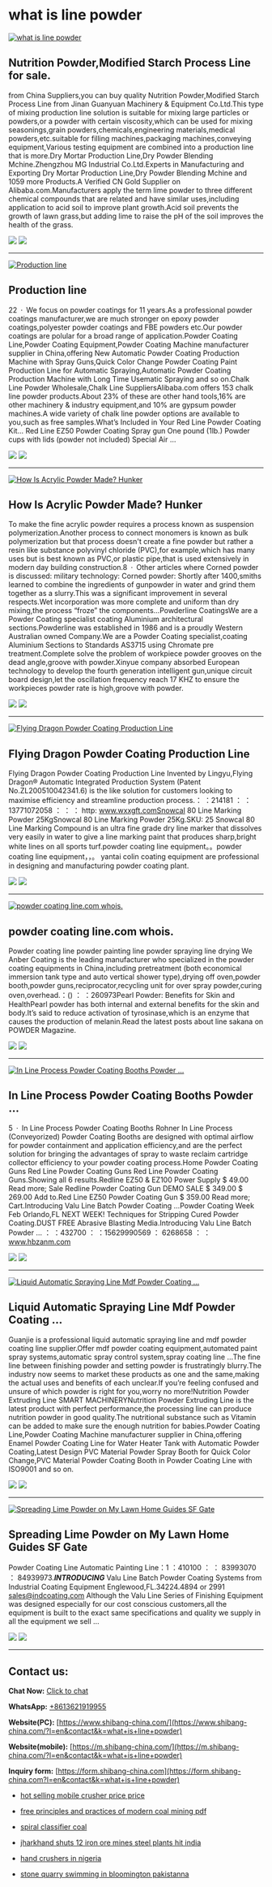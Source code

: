 # what is line powder

<a href="https://swt.shibang-china.com/?l=en&img&k=what+is+line+powder" target="_blank">![what is line powder](http://static.shibang-china.com/all-800x300/370.jpg)</a>

## Nutrition Powder,Modified Starch Process Line for sale.
from China Suppliers,you can buy quality Nutrition Powder,Modified Starch Process Line from Jinan Guanyuan Machinery &amp; Equipment Co.Ltd.This type of mixing production line solution is suitable for mixing large particles or powders,or a powder with certain viscosity,which can be used for mixing seasonings,grain powders,chemicals,engineering materials,medical powders,etc.suitable for filling machines,packaging machines,conveying equipment,Various testing equipment are combined into a production line that is more.Dry Mortar Production Line,Dry Powder Blending Mchine.Zhengzhou MG Industrial Co.Ltd.Experts in Manufacturing and Exporting Dry Mortar Production Line,Dry Powder Blending Mchine and 1059 more Products.A Verified CN Gold Supplier on Alibaba.com.Manufacturers apply the term lime powder to three different chemical compounds that are related and have similar uses,including application to acid soil to improve plant growth.Acid soil prevents the growth of lawn grass,but adding lime to raise the pH of the soil improves the health of the grass.


<a href="https://whatsapp.shibangsoft.com/WhatsApp.php" target="_blank" title="WhatsApp">![](http://static.shibang-china.com/icon/whatsapp.png)</a> <a href="https://swt.shibang-china.com/?l=en&icon&k=what+is+line+powder" target="_blank">![](http://static.shibang-china.com/icon/chat-en.png)</a>

---

<a href="https://swt.shibang-china.com/?l=en&img&k=what+is+line+powder" target="_blank">![Production line](http://static.shibang-china.com/all-800x300/386.jpg)</a>

## Production line
22&ensp;&#0183;&ensp;We focus on powder coatings for 11 years.As a professional powder coatings manufacturer,we are much stronger on epoxy powder coatings,polyester powder coatings and FBE powders etc.Our powder coatings are polular for a broad range of application.Powder Coating Line,Powder Coating Equipment,Powder Coating Machine manufacturer supplier in China,offering New Automatic Powder Coating Production Machine with Spray Guns,Quick Color Change Powder Coating Paint Production Line for Automatic Spraying,Automatic Powder Coating Production Machine with Long Time Usematic Spraying and so on.Chalk Line Powder Wholesale,Chalk Line SuppliersAlibaba.com offers 153 chalk line powder products.About 23% of these are other hand tools,16% are other machinery &amp; industry equipment,and 10% are gypsum powder machines.A wide variety of chalk line powder options are available to you,such as free samples.What’s Included in Your Red Line Powder Coating Kit… Red Line EZ50 Powder Coating Spray gun One pound (1lb.) Powder cups with lids (powder not included) Special Air …


<a href="https://whatsapp.shibangsoft.com/WhatsApp.php" target="_blank" title="WhatsApp">![](http://static.shibang-china.com/icon/whatsapp.png)</a> <a href="https://swt.shibang-china.com/?l=en&icon&k=what+is+line+powder" target="_blank">![](http://static.shibang-china.com/icon/chat-en.png)</a>

---

<a href="https://swt.shibang-china.com/?l=en&img&k=what+is+line+powder" target="_blank">![How Is Acrylic Powder Made? Hunker](http://static.shibang-china.com/all-800x300/1229.jpg)</a>

## How Is Acrylic Powder Made? Hunker
To make the fine acrylic powder requires a process known as suspension polymerization.Another process to connect monomers is known as bulk polymerization but that process doesn't create a fine powder but rather a resin like substance polyvinyl chloride (PVC),for example,which has many uses but is best known as PVC,or plastic pipe,that is used extensively in modern day building construction.8&ensp;&#0183;&ensp;Other articles where Corned powder is discussed: military technology: Corned powder: Shortly after 1400,smiths learned to combine the ingredients of gunpowder in water and grind them together as a slurry.This was a significant improvement in several respects.Wet incorporation was more complete and uniform than dry mixing,the process “froze” the components…Powderline CoatingsWe are a Powder Coating specialist coating Aluminium architectural sections.Powderline was established in 1986 and is a proudly Western Australian owned Company.We are a Powder Coating specialist,coating Aluminium Sections to Standards AS3715 using Chromate pre treatment.Complete solve the problem of workpiece powder grooves on the dead angle,groove with powder.Xinyue company absorbed European technology to develop the fourth generation intelligent gun,unique circuit board design,let the oscillation frequency reach 17 KHZ to ensure the workpieces powder rate is high,groove with powder.


<a href="https://whatsapp.shibangsoft.com/WhatsApp.php" target="_blank" title="WhatsApp">![](http://static.shibang-china.com/icon/whatsapp.png)</a> <a href="https://swt.shibang-china.com/?l=en&icon&k=what+is+line+powder" target="_blank">![](http://static.shibang-china.com/icon/chat-en.png)</a>

---

<a href="https://swt.shibang-china.com/?l=en&img&k=what+is+line+powder" target="_blank">![Flying Dragon Powder Coating Production Line](http://static.shibang-china.com/all-800x300/701.jpg)</a>

## Flying Dragon Powder Coating Production Line
Flying Dragon Powder Coating Production Line Invented by Lingyu,Flying Dragon&#174; Automatic Integrated Production System (Patent No.ZL200510042341.6) is the like solution for customers looking to maximise efficiency and streamline production process.： ：214181 ： ：13771072058 ： ： ： http: www.wxxgft.comSnowcal 80 Line Marking Powder 25KgSnowcal 80 Line Marking Powder 25Kg.SKU: 25 Snowcal 80 Line Marking Compound is an ultra fine grade dry line marker that dissolves very easily in water to give a line marking paint that produces sharp,bright white lines on all sports turf.powder coating line equipment。。powder coating line equipment，，。 yantai colin coating equipment are professional in designing and manufacturing powder coating plant.


<a href="https://whatsapp.shibangsoft.com/WhatsApp.php" target="_blank" title="WhatsApp">![](http://static.shibang-china.com/icon/whatsapp.png)</a> <a href="https://swt.shibang-china.com/?l=en&icon&k=what+is+line+powder" target="_blank">![](http://static.shibang-china.com/icon/chat-en.png)</a>

---

<a href="https://swt.shibang-china.com/?l=en&img&k=what+is+line+powder" target="_blank">![powder coating line.com whois.](http://static.shibang-china.com/all-800x300/854.jpg)</a>

## powder coating line.com whois.
Powder coating line powder painting line powder spraying line drying We Anber Coating is the leading manufacturer who specialized in the powder coating equipments in China,including pretreatment (both economical immersion tank type and auto vertical shower type),drying off oven,powder booth,powder guns,reciprocator,recycling unit for over spray powder,curing oven,overhead.：() ： ：260973Pearl Powder: Benefits for Skin and HealthPearl powder has both internal and external benefits for the skin and body.It’s said to reduce activation of tyrosinase,which is an enzyme that causes the production of melanin.Read the latest posts about line sakana on POWDER Magazine.


<a href="https://whatsapp.shibangsoft.com/WhatsApp.php" target="_blank" title="WhatsApp">![](http://static.shibang-china.com/icon/whatsapp.png)</a> <a href="https://swt.shibang-china.com/?l=en&icon&k=what+is+line+powder" target="_blank">![](http://static.shibang-china.com/icon/chat-en.png)</a>

---

<a href="https://swt.shibang-china.com/?l=en&img&k=what+is+line+powder" target="_blank">![In Line Process Powder Coating Booths Powder …](http://static.shibang-china.com/all-800x300/695.jpg)</a>

## In Line Process Powder Coating Booths Powder …
5&ensp;&#0183;&ensp;In Line Process Powder Coating Booths Rohner In Line Process (Conveyorized) Powder Coating Booths are designed with optimal airflow for powder containment and application efficiency,and are the perfect solution for bringing the advantages of spray to waste reclaim cartridge collector efficiency to your powder coating process.Home Powder Coating Guns Red Line Powder Coating Guns Red Line Powder Coating Guns.Showing all 6 results.Redline EZ50 &amp; EZ100 Power Supply $ 49.00 Read more; Sale Redline Powder Coating Gun DEMO SALE $ 349.00 $ 269.00 Add to.Red Line EZ50 Powder Coating Gun $ 359.00 Read more; Cart.Introducing Valu Line Batch Powder Coating …Powder Coating Week Feb Orlando,FL NEXT WEEK! Techniques for Stripping Cured Powder Coating.DUST FREE Abrasive Blasting Media.Introducing Valu Line Batch Powder … ： ：432700 ： ：15629990569 ： 6268658 ： ： www.hbzanm.com


<a href="https://whatsapp.shibangsoft.com/WhatsApp.php" target="_blank" title="WhatsApp">![](http://static.shibang-china.com/icon/whatsapp.png)</a> <a href="https://swt.shibang-china.com/?l=en&icon&k=what+is+line+powder" target="_blank">![](http://static.shibang-china.com/icon/chat-en.png)</a>

---

<a href="https://swt.shibang-china.com/?l=en&img&k=what+is+line+powder" target="_blank">![Liquid Automatic Spraying Line Mdf Powder Coating …](http://static.shibang-china.com/all-800x300/545.jpg)</a>

## Liquid Automatic Spraying Line Mdf Powder Coating …
Guanjie is a professional liquid automatic spraying line and mdf powder coating line supplier.Offer mdf powder coating equipment,automated paint spray systems,automatic spray control system,spray coating line …The fine line between finishing powder and setting powder is frustratingly blurry.The industry now seems to market these products as one and the same,making the actual uses and benefits of each unclear.If you’re feeling confused and unsure of which powder is right for you,worry no more!Nutrition Powder Extruding Line SMART MACHINERYNutrition Powder Extruding Line is the latest product with perfect performance,the processing line can produce nutrition powder in good quality.The nutritional substance such as Vitamin can be added to make sure the enough nutrition for babies.Powder Coating Line,Powder Coating Machine manufacturer supplier in China,offering Enamel Powder Coating Line for Water Heater Tank with Automatic Powder Coating,Latest Design PVC Material Powder Spray Booth for Quick Color Change,PVC Material Powder Coating Booth in Powder Coating Line with ISO9001 and so on.


<a href="https://whatsapp.shibangsoft.com/WhatsApp.php" target="_blank" title="WhatsApp">![](http://static.shibang-china.com/icon/whatsapp.png)</a> <a href="https://swt.shibang-china.com/?l=en&icon&k=what+is+line+powder" target="_blank">![](http://static.shibang-china.com/icon/chat-en.png)</a>

---

<a href="https://swt.shibang-china.com/?l=en&img&k=what+is+line+powder" target="_blank">![Spreading Lime Powder on My Lawn Home Guides SF Gate](http://static.shibang-china.com/all-800x300/859.jpg)</a>

## Spreading Lime Powder on My Lawn Home Guides SF Gate
Powder Coating Line Automatic Painting Line：1 ：410100 ： ： 83993070 ： 84939973.***INTRODUCING*** Valu Line Batch Powder Coating Systems from Industrial Coating Equipment Englewood,FL.34224.4894 or 2991 sales@indcoating.com Although the Valu Line Series of Finishing Equipment was designed especially for our cost conscious customers,all the equipment is built to the exact same specifications and quality we supply in all the equipment we sell …


<a href="https://whatsapp.shibangsoft.com/WhatsApp.php" target="_blank" title="WhatsApp">![](http://static.shibang-china.com/icon/whatsapp.png)</a> <a href="https://swt.shibang-china.com/?l=en&icon&k=what+is+line+powder" target="_blank">![](http://static.shibang-china.com/icon/chat-en.png)</a>

---
## Contact us:

**Chat Now:** [Click to chat](https://swt.shibang-china.com?l=en&contact&k=what+is+line+powder)

**WhatsApp:**  [+8613621919955](https://whatsapp.shibangsoft.com/WhatsApp.php)

**Website(PC):** [https://www.shibang-china.com/](https://www.shibang-china.com/?l=en&contact&k=what+is+line+powder)

**Website(mobile):** [https://m.shibang-china.com/](https://m.shibang-china.com/?l=en&contact&k=what+is+line+powder)

**Inquiry form:** [https://form.shibang-china.com](https://form.shibang-china.com?l=en&contact&k=what+is+line+powder)

* [hot selling mobile crusher price price](../146/hot%20selling%20mobile%20crusher%20price%20price.md)

* [free principles and practices of modern coal mining pdf](../146/free%20principles%20and%20practices%20of%20modern%20coal%20mining%20pdf.md)

* [spiral classifier coal](../145/spiral%20classifier%20coal.md)

* [jharkhand shuts 12 iron ore mines steel plants hit india](../145/jharkhand%20shuts%2012%20iron%20ore%20mines%20steel%20plants%20hit%20india.md)

* [hand crushers in nigeria](../145/hand%20crushers%20in%20nigeria.md)

* [stone quarry swimming in bloomington pakistanna](../144/stone%20quarry%20swimming%20in%20bloomington%20pakistanna.md)